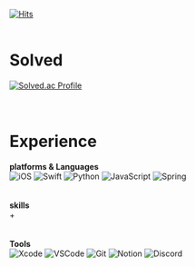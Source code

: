 [![Hits](https://hits.seeyoufarm.com/api/count/incr/badge.svg?url=https%3A%2F%2Fgithub.com%2Fgjbae1212%2Fgnjs224&count_bg=%2379C83D&title_bg=%23555555&icon=&icon_color=%23E7E7E7&title=hits&edge_flat=false)](https://hits.seeyoufarm.com)
 <br/><br/>
 # Solved
 [![Solved.ac Profile](http://mazassumnida.wtf/api/v2/generate_badge?boj=ben224)](https://solved.ac/ben224/)
 <br/><br/><br/>
 # Experience
**platforms & Languages**  
![iOS](https://img.shields.io/badge/iOS-000000.svg?&style=for-the-badge&logo=iOS&logoColor=white)
![Swift](https://img.shields.io/badge/Swift-F05138.svg?&style=for-the-badge&logo=Swift&logoColor=white)
![Python](https://img.shields.io/badge/Python-3776AB.svg?&style=for-the-badge&logo=Python&logoColor=white)
![JavaScript](https://img.shields.io/badge/JavaScript-F7DF1E.svg?&style=for-the-badge&logo=JavaScript&logoColor=white)
![Spring](https://img.shields.io/badge/Spring-6DB33F.svg?&style=for-the-badge&logo=Spring&logoColor=white)
<br/><br/><br/>
**skills**  
+
<br/><br/><br/>
**Tools**  
![Xcode](https://img.shields.io/badge/Xcode-147EFB.svg?&style=for-the-badge&logo=Xcode&logoColor=white)
![VSCode](https://img.shields.io/badge/VSCode-007ACC.svg?&style=for-the-badge&logo=VisualStudioCode&logoColor=white)
![Git](https://img.shields.io/badge/Git-F05032.svg?&style=for-the-badge&logo=Git&logoColor=white)
![Notion](https://img.shields.io/badge/Notion-000000.svg?&style=for-the-badge&logo=Notion&logoColor=white)
![Discord](https://img.shields.io/badge/Discord-5865F2.svg?&style=for-the-badge&logo=Discord&logoColor=white)

 <br/><br/>
